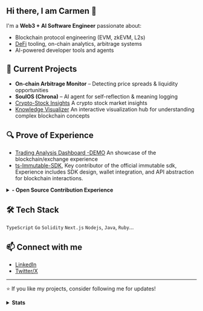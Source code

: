 ## Hi there, I am Carmen 👋
I'm a **Web3 + AI Software Engineer** passionate about:
- Blockchain protocol engineering (EVM, zkEVM, L2s)
- [DeFi](https://en.wikipedia.org/wiki/Decentralized_finance) tooling, on-chain analytics, arbitrage systems
- AI-powered developer tools and agents

## 🚀 Current Projects
- **On-chain Arbitrage Monitor** – Detecting price spreads & liquidity opportunities
- **SoulOS (Chrona)** – AI agent for self-reflection & meaning logging
- [Crypto-Stock Insights](https://crypto-stock-insights.lovable.app/) A crypto stock market insights
- [Knowledge Visualizer](https://knowledge-visualizer.vercel.app/en) An interactive visualization hub for understanding complex blockchain concepts

## 🔍 Prove of Experience
- [Trading Analysis Dashboard -DEMO](https://github.com/carmen0208/arb-analysis-dashboard-demo) An showcase of the blockchain/exchange experience
- [ts-Immutable-SDK](https://github.com/immutable/ts-immutable-sdk/graphs/contributors), Key contributor of the official immutable sdk, Experience includes SDK design, wallet integration, and API abstraction for blockchain interactions.

<details>
<summary><b> - Open Source Contribution Experience</b></summary>
  <table>
    <thead>
      <tr>
        <th>Repo</th>
        <th>PR</th>
      </tr>
    </thead>
    <tbody>
      <tr>
        <td>ethereumjs-monorepo</a></td>
        <td><a href="https://github.com/ethereumjs/ethereumjs-monorepo/pull/3814">https://github.com/openai/openai-agents-python/pull/395 </a></td>
      </tr>
      <tr>
        <td>openai agents</td>
        <td><a href="https://github.com/openai/openai-agents-python/pull/395">https://github.com/openai/openai-agents-python/pull/395</a></td>
      </tr>
    </tbody>
  </table>
</details>


## 🛠️ Tech Stack
`TypeScript` `Go` `Solidity` `Next.js` `Nodejs`, `Java`, `Ruby`... 

## 📫 Connect with me
- [LinkedIn](https://www.linkedin.com/in/carmen-liu-68829b45/)
- [Twitter/X](https://x.com/carmen0208)

---
⭐ If you like my projects, consider following me for updates!

<details>
<summary><b>Stats</b></summary>
<img src="https://github-readme-stats.vercel.app/api?username=carmen0208" />
<img src="https://github-profile-trophy.vercel.app/?username=carmen0208" />
</details>

 <!-- ![Carmen's GitHub stats](https://github-readme-stats.vercel.app/api?username=carmen0208&show=reviews,discussions_started,discussions_answered&theme=transparent)


**carmen0208/carmen0208** is a ✨ _special_ ✨ repository because its `README.md` (this file) appears on your GitHub profile.

Here are some ideas to get you started:

- 🔭 I’m currently working on ...
- 🌱 I’m currently learning ...
- 👯 I’m looking to collaborate on ...
- 🤔 I’m looking for help with ...
- 💬 Ask me about ...
- 📫 How to reach me: ...
- 😄 Pronouns: ...
- ⚡ Fun fact: ...
-->

<!--
# Hi, I'm Erik 👋🏼

### Projects 📌

 - Making LLM agents help you with everything from the terminal [gptme](https://github.com/ErikBjare/gptme) 📇🤖
 - The world's best free and open-source automated time-tracker [ActivityWatch](https://github.com/ActivityWatch/activitywatch) 📊
 - Build web apps fast using natural language with [Lovable](https://lovable.dev/) :heart:
 - Asking when I can finally replace GitHub Copilot [are-copilots-local-yet](https://github.com/ErikBjare/are-copilots-local-yet) 🖥️🤖
 - Analyzing my personal data in [quantifiedme](https://github.com/ErikBjare/quantifiedme) 🔬
 - Maintainer of [uniswap-python](https://github.com/shanefontaine/uniswap-python/) 💰📈
 - Maintainer of [eeg-notebooks](https://github.com/NeuroTechX/eeg-notebooks) 🧠📚
 - Wrote my [MSc thesis](https://github.com/ErikBjare/thesis) about classifying the brain activity of developers (with EEG) 🧠⚡
 - I serve [Bob](https://github.com/TimeToBuildBob) 👷
 - And **lots of [other stuff](https://github.com/search?o=desc&q=user%3AErikBjare&s=stars&type=Repositories)** ✨


### Around the web 🧭

 - Check out my [website](...) 🌐
 - Follow me on [Twitter](...) 🐦
 - Fund my work on [Patreon](...) or by becoming a [GitHub Sponsor](....) 🥰

---


Note: 

examples: https://github.com/ErikBjare/ErikBjare/blob/master/README.md
<details>
  <summary><b>Repos????</b></summary>

  <table>
    <thead>
      <tr>
        <th>Repository</th>
        <th>Status</th>
      </tr>
    </thead>
    <tbody>
      <tr>
        <td>Name of teh repo <a href="https://activitywatch.net/ci/">(more)</a></td>
        <td><a href="github url"><img src="https://github.com/ActivityWatch/activitywatch/actions/workflows/build.yml/badge.svg" alt="Build" /></a></td>
      </tr>
      <tr>
        <td>dotfiles</td>
        <td><a href="https://github.com/ErikBjare/dotfiles/actions/workflows/test.yml"><img src="https://github.com/ErikBjare/dotfiles/actions/workflows/test.yml/badge.svg" alt="Test" /></a></td>
      </tr>
    </tbody>
  </table>
</details>

<details>
<summary><b>Stats</b></summary>
<img src="https://github-readme-stats.vercel.app/api?username=ErikBjare" />
<img src="https://github-profile-trophy.vercel.app/?username=erikbjare" />
</details>
-->
